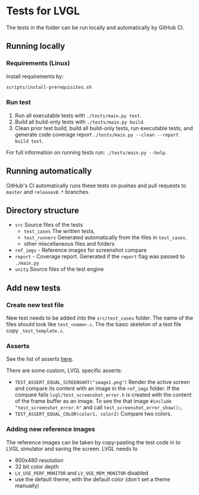 # Tests for LVGL

The tests in the folder can be run locally and automatically by GitHub CI.

## Running locally

### Requirements (Linux)

Install requirements by:

```sh
scripts/install-prerequisites.sh
```

### Run test
1. Run all executable tests with `./tests/main.py test`.
2. Build all build-only tests with `./tests/main.py build`.
3. Clean prior test build, build all build-only tests,
   run executable tests, and generate code coverage
   report `./tests/main.py --clean --report build test`.

For full information on running tests run: `./tests/main.py --help`.

## Running automatically

GitHub's CI automatically runs these tests on pushes and pull requests to `master` and `releasev8.*` branches. 

## Directory structure
- `src` Source files of the tests
    - `test_cases` The written tests,
    - `test_runners` Generated automatically from the files in `test_cases`.
    - other miscellaneous files and folders 
- `ref_imgs` - Reference images for screenshot compare
- `report` - Coverage report. Generated if the `report` flag was passed to `./main.py` 
- `unity` Source files of the test engine

## Add new tests

### Create new test file
New test needs to be added into the `src/test_cases` folder. The name of the files should look like `test_<name>.c`. The the basic skeleton of a test file copy `_test_template.c`.

### Asserts
See the list of asserts [here](https://github.com/ThrowTheSwitch/Unity/blob/master/docs/UnityAssertionsReference.md).

There are some custom, LVGL specific asserts:
- `TEST_ASSERT_EQUAL_SCREENSHOT("image1.png")` Render the active screen and compare its content with an image in the `ref_imgs` folder. 
If the compare fails `lvgl/test_screenshot_error.h` is created with the content of the frame buffer as an image. 
To see the that image `#include "test_screenshot_error.h"` and call `test_screenshot_error_show();`.
- `TEST_ASSERT_EQUAL_COLOR(color1, color2)` Compare two colors.

### Adding new reference images
The reference images can be taken by copy-pasting the test code in to LVGL simulator and saving the screen. 
LVGL needs to
- 800x480 resolution
- 32 bit color depth
- `LV_USE_PERF_MONITOR` and `LV_USE_MEM_MONITOR` disabled
- use the default theme, with the default color (don't set a theme manually)
